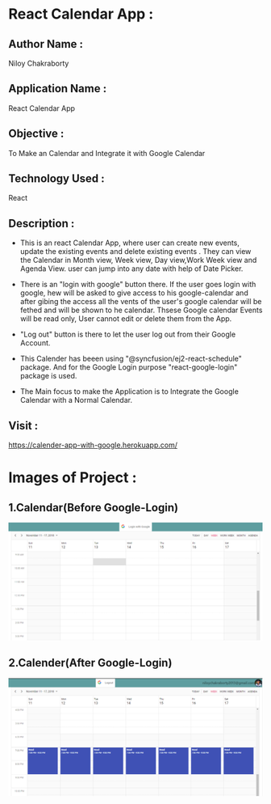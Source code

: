 # React Calendar App : 

## Author Name : 
   Niloy Chakraborty

## Application Name : 
  React Calendar App

## Objective : 
  To Make an Calendar and Integrate it with Google Calendar

## Technology Used :      
   React
       
## Description :
* This is an react Calendar App, where user can create new events, update the existing events and delete 
  existing events . They can view the Calendar in Month view, Week view, Day view,Work Week view 
  and Agenda View. user can jump into any date with help of Date Picker.
  
* There is an "login with google" button there. If the user goes login with google, hew will be asked
  to give access to his google-calendar and after gibing the access all the vents of the user's google
  calendar will be fethed and will be shown to he calendar. Thsese Google calendar Events will be read
  only, User cannot edit or delete them from the App.
  
* "Log out" button is there to let the user log out from their Google Account.

*  This Calender has beeen using "@syncfusion/ej2-react-schedule" package. And for the Google Login purpose
   "react-google-login" package is used.
   
* The Main focus to make the Application is to Integrate the Google Calendar with a Normal Calendar.   
  
 
 ## Visit : 
   https://calender-app-with-google.herokuapp.com/  
 

# Images of Project :

## 1.Calendar(Before Google-Login)  
![](https://github.com/niloy2019/react-calendar-app/blob/master/Sample%20image%20of%20ths%20Project/1.PNG)

## 2.Calender(After Google-Login)
![](https://github.com/niloy2019/react-calendar-app/blob/master/Sample%20image%20of%20ths%20Project/2.PNG)

